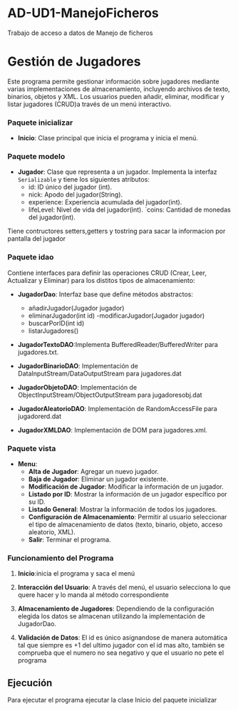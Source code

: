 # AD-UD1-ManejoFicheros
Trabajo de acceso a datos de Manejo de ficheros
# Gestión de Jugadores

Este programa permite gestionar información sobre jugadores mediante varias implementaciones de almacenamiento, incluyendo archivos de texto, binarios, objetos y XML. Los usuarios pueden añadir, eliminar, modificar y listar jugadores (CRUD)a través de un menú interactivo.

### Paquete inicializar

- **Inicio**: Clase principal que inicia el programa y inicia el menú.

### Paquete modelo

- **Jugador**: Clase que representa a un jugador. Implementa la interfaz `Serializable` y tiene los siguientes atributos:
  - id: ID único del jugador (int).
  - nick: Apodo del jugador(String).
  - experience: Experiencia acumulada del jugador(int).
  - lifeLevel: Nivel de vida del jugador(int).
    `coins: Cantidad de monedas del jugador(int).

 Tiene contructores setters,getters y tostring para sacar la informacion por pantalla del jugador

### Paquete idao

Contiene interfaces para definir las operaciones CRUD (Crear, Leer, Actualizar y Eliminar) para los distitos tipos de almacenamiento:

- **JugadorDao**: Interfaz base que define métodos abstractos:
  - añadirJugador(Jugador jugador)
  - eliminarJugador(int id)
  -modificarJugador(Jugador jugador)
  - buscarPorID(int id)
  - listarJugadores()

- **JugadorTextoDAO**:Implementa BufferedReader/BufferedWriter para jugadores.txt.

- **JugadorBinarioDAO**: Implementación de DataInputStream/DataOutputStream para jugadores.dat

- **JugadorObjetoDAO**: Implementación de ObjectInputStream/ObjectOutputStream para jugadoresobj.dat
- **JugadorAleatorioDAO**: Implementación de RandomAccessFile para jugadorerd.dat

- **JugadorXMLDAO**: Implementación de DOM para jugadores.xml.

### Paquete vista

- **Menu**: 
  - **Alta de Jugador**: Agregar un nuevo jugador.
  - **Baja de Jugador**: Eliminar un jugador existente.
  - **Modificación de Jugador**: Modificar la información de un jugador.
  - **Listado por ID**: Mostrar la información de un jugador específico por su ID.
  - **Listado General**: Mostrar la información de todos los jugadores.
  - **Configuración de Almacenamiento**: Permitir al usuario seleccionar el tipo de almacenamiento de datos (texto, binario, objeto, acceso aleatorio, XML).
  - **Salir**: Terminar el programa.

### Funcionamiento del Programa

1. **Inicio**:inicia el programa y saca el menú
   
2. **Interacción del Usuario**: A través del menú, el usuario selecciona lo que quere hacer y lo manda al método correspondiente

3. **Almacenamiento de Jugadores**: Dependiendo de la configuración elegida los datos se almacenan utilizando la implementación de JugadorDao.

4. **Validación de Datos**: El id es único asignandose de manera automática tal que siempre es +1 del ultimo jugador con el id mas alto, también se comprueba que el numero no sea negativo y que el usuario no pete el programa


## Ejecución

Para ejecutar el programa ejecutar la clase Inicio del paquete inicializar
